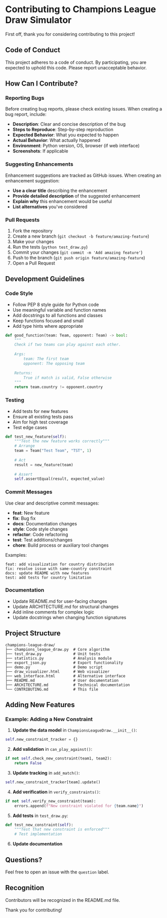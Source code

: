 # Contributing to Champions League Draw Simulator

First off, thank you for considering contributing to this project!

## Code of Conduct

This project adheres to a code of conduct. By participating, you are expected to uphold this code. Please report unacceptable behavior.

## How Can I Contribute?

### Reporting Bugs

Before creating bug reports, please check existing issues. When creating a bug report, include:

- **Description**: Clear and concise description of the bug
- **Steps to Reproduce**: Step-by-step reproduction
- **Expected Behavior**: What you expected to happen
- **Actual Behavior**: What actually happened
- **Environment**: Python version, OS, browser (if web interface)
- **Screenshots**: If applicable

### Suggesting Enhancements

Enhancement suggestions are tracked as GitHub issues. When creating an enhancement suggestion:

- **Use a clear title** describing the enhancement
- **Provide detailed description** of the suggested enhancement
- **Explain why** this enhancement would be useful
- **List alternatives** you've considered

### Pull Requests

1. Fork the repository
2. Create a new branch (`git checkout -b feature/amazing-feature`)
3. Make your changes
4. Run the tests (`python test_draw.py`)
5. Commit your changes (`git commit -m 'Add amazing feature'`)
6. Push to the branch (`git push origin feature/amazing-feature`)
7. Open a Pull Request

## Development Guidelines

### Code Style

- Follow PEP 8 style guide for Python code
- Use meaningful variable and function names
- Add docstrings to all functions and classes
- Keep functions focused and small
- Add type hints where appropriate

```python
def good_function(team: Team, opponent: Team) -> bool:
    """
    Check if two teams can play against each other.
    
    Args:
        team: The first team
        opponent: The opposing team
    
    Returns:
        True if match is valid, False otherwise
    """
    return team.country != opponent.country
```

### Testing

- Add tests for new features
- Ensure all existing tests pass
- Aim for high test coverage
- Test edge cases

```python
def test_new_feature(self):
    """Test the new feature works correctly"""
    # Arrange
    team = Team("Test Team", "TST", 1)
    
    # Act
    result = new_feature(team)
    
    # Assert
    self.assertEqual(result, expected_value)
```

### Commit Messages

Use clear and descriptive commit messages:

- **feat**: New feature
- **fix**: Bug fix
- **docs**: Documentation changes
- **style**: Code style changes
- **refactor**: Code refactoring
- **test**: Test additions/changes
- **chore**: Build process or auxiliary tool changes

Examples:
```
feat: add visualization for country distribution
fix: resolve issue with same-country constraint
docs: update README with new features
test: add tests for country limitation
```

### Documentation

- Update README.md for user-facing changes
- Update ARCHITECTURE.md for structural changes
- Add inline comments for complex logic
- Update docstrings when changing function signatures

## Project Structure

```
champions-league-draw/
├── champions_league_draw.py  # Core algorithm
├── test_draw.py              # Unit tests
├── statistics.py             # Analysis module
├── export_json.py            # Export functionality
├── demo.py                   # Demo script
├── draw_visualizer.html      # Web visualizer
├── web_interface.html        # Alternative interface
├── README.md                 # User documentation
├── ARCHITECTURE.md           # Technical documentation
└── CONTRIBUTING.md           # This file
```

## Adding New Features

### Example: Adding a New Constraint

1. **Update the data model** in `ChampionsLeagueDraw.__init__()`:
```python
self.new_constraint_tracker = {}
```

2. **Add validation** in `can_play_against()`:
```python
if not self.check_new_constraint(team1, team2):
    return False
```

3. **Update tracking** in `add_match()`:
```python
self.new_constraint_tracker[team].update()
```

4. **Add verification** in `verify_constraints()`:
```python
if not self.verify_new_constraint(team):
    errors.append(f"New constraint violated for {team.name}")
```

5. **Add tests** in `test_draw.py`:
```python
def test_new_constraint(self):
    """Test that new constraint is enforced"""
    # Test implementation
```

6. **Update documentation**

## Questions?

Feel free to open an issue with the `question` label.

## Recognition

Contributors will be recognized in the README.md file.

Thank you for contributing!

